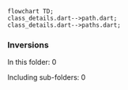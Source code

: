<!---
Generated by https://github.com/polina-c/layerlens
Dependencies that create loops (inversions) are marked with `!`.
-->

```mermaid
flowchart TD;
class_details.dart-->path.dart;
class_details.dart-->paths.dart;
```

### Inversions
In this folder: 0

Including sub-folders: 0

